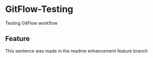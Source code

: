 # GitFlow-Testing
Testing GitFlow workflow

## Feature
This sentence was made in the readme enhancement feature branch